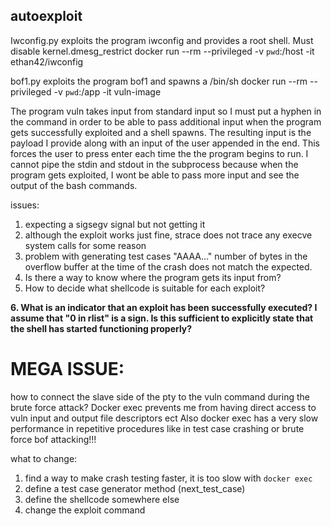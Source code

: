 ## autoexploit
Iwconfig.py exploits the program iwconfig and provides a root shell. Must disable kernel.dmesg_restrict
docker run --rm --privileged -v `pwd`:/host -it ethan42/iwconfig

bof1.py exploits the program bof1 and spawns a /bin/sh
docker run --rm --privileged -v `pwd`:/app -it  vuln-image

The program vuln takes input from standard input so I must put a hyphen in the command in order to be able to pass additional input when the program gets successfully exploited and a shell spawns. The resulting input is the payload I provide along with an input of the user appended in the end. This forces the user to press enter each time the the program begins to run. I cannot pipe the stdin and stdout in the subprocess because when the program gets exploited, I wont be able to pass more input and see the output of the bash commands.

issues:
1. expecting  a sigsegv signal but not getting it
2. although the exploit works just fine, strace does not trace any execve system calls for some reason
3. problem with generating test cases "AAAA..." number of bytes in the overflow buffer at the time of the crash does not match the expected.
4. Is there a way to know where the program gets its input from?
5. How to decide what shellcode is suitable for each exploit?

**6. What is an indicator that an exploit has been successfully executed? I assume that "0 in rlist" is a sign. Is this sufficient to explicitly state that the shell has started functioning properly?**

# MEGA ISSUE: 
how to connect the slave side of the pty to the vuln command during the brute force attack? 
Docker exec prevents me from having direct access to vuln input and output file descriptors ect
Also docker exec has a very slow performance in repetitive procedures like in test case crashing or brute force bof attacking!!!


what to change:
1. find a way to make crash testing faster, it is too slow with `docker exec`
2. define a test case generator method (next_test_case)
3. define the shellcode somewhere else
4. change the exploit command


